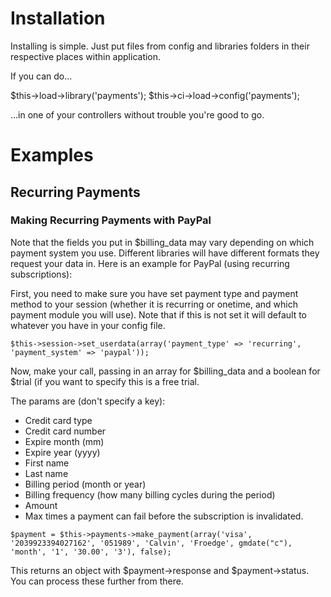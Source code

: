 Installation
============

Installing is simple.  Just put files from config and libraries folders in their respective places within application.

If you can do...


$this->load->library('payments');
$this->ci->load->config('payments');

...in one of your controllers without trouble you're good to go.

Examples
========

Recurring Payments
------------------

### Making Recurring Payments with PayPal

Note that the fields you put in $billing_data may vary depending on which payment system you use.  Different libraries will have different formats they request your data in.  Here is an example for PayPal (using recurring subscriptions):

First, you need to make sure you have set payment type and payment method to your session (whether it is recurring or onetime, and which payment module you will use).  Note that if this is not set it will default to whatever you have in your config file.

`
    $this->session->set_userdata(array('payment_type' => 'recurring', 'payment_system' => 'paypal'));
`

Now, make your call, passing in an array for $billing_data and a boolean for $trial (if you want to specify this is a free trial.

The params are (don't specify a key):

- Credit card type
- Credit card number
- Expire month (mm)
- Expire year (yyyy)
- First name
- Last name
- Billing period (month or year)
- Billing frequency (how many billing cycles during the period)
- Amount
- Max times a payment can fail before the subscription is invalidated.

`
    $payment = $this->payments->make_payment(array('visa', '2039923394027162', '051989', 'Calvin', 'Froedge', gmdate("c"), 'month', '1', '30.00', '3'), false);
`

This returns an object with $payment->response and $payment->status.  You can process these further from there.